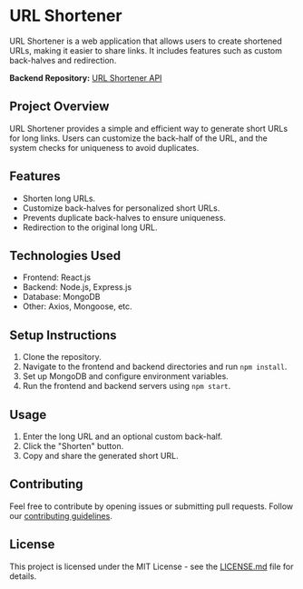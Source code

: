 # URL Shortener

URL Shortener is a web application that allows users to create shortened URLs, making it easier to share links. It includes features such as custom back-halves and redirection.

**Backend Repository:** [URL Shortener API](https://github.com/GitSandip/url-shortener-api/tree/master)

## Project Overview

URL Shortener provides a simple and efficient way to generate short URLs for long links. Users can customize the back-half of the URL, and the system checks for uniqueness to avoid duplicates.

## Features

- Shorten long URLs.
- Customize back-halves for personalized short URLs.
- Prevents duplicate back-halves to ensure uniqueness.
- Redirection to the original long URL.

## Technologies Used

- Frontend: React.js
- Backend: Node.js, Express.js
- Database: MongoDB
- Other: Axios, Mongoose, etc.

## Setup Instructions

1. Clone the repository.
2. Navigate to the frontend and backend directories and run `npm install`.
3. Set up MongoDB and configure environment variables.
4. Run the frontend and backend servers using `npm start`.

## Usage

1. Enter the long URL and an optional custom back-half.
2. Click the "Shorten" button.
3. Copy and share the generated short URL.

## Contributing

Feel free to contribute by opening issues or submitting pull requests. Follow our [contributing guidelines](CONTRIBUTING.md).

## License

This project is licensed under the MIT License - see the [LICENSE.md](LICENSE.md) file for details.
